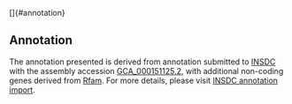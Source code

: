 []{#annotation}

Annotation
----------

The annotation presented is derived from annotation submitted to
[INSDC](http://www.insdc.org) with the assembly accession
[GCA\_000151125.2](http://www.ebi.ac.uk/ena/data/view/GCA_000151125.2),
with additional non-coding genes derived from
[Rfam](http://rfam.xfam.org/). For more details, please visit [INSDC
annotation
import](http://ensemblgenomes.org/info/data/insdc_annotation).
